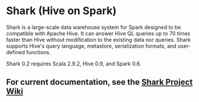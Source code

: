 # Shark (Hive on Spark)

Shark is a large-scale data warehouse system for Spark designed to be compatible with
Apache Hive. It can answer Hive QL queries up to 70 times faster than Hive without
modification to the existing data nor queries. Shark supports Hive's query language,
metastore, serialization formats, and user-defined functions.

Shark 0.2 requires Scala 2.9.2, Hive 0.9, and Spark 0.6.

## For current documentation, see the [Shark Project Wiki](https://github.com/amplab/shark/wiki)
